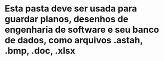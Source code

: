# Esta pasta deve ser usada para guardar planos, desenhos de engenharia de software e seu banco de dados, como arquivos .astah, .bmp, .doc, .xlsx